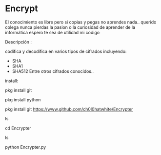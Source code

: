 # Encrypt


El conocimiento es libre pero si copias y pegas no aprendes nada.. querido colega 
nunca pierdas la pasion o la curiosidad de aprender de la informática espero 
te sea de utilidad mi codigo 


Descripción :

codifica y decodifica en varios tipos de cifrados
incluyendo:

* SHA
* SHA1
* SHA512
Entre otros cifrados conocidos..

install:

pkg install git

pkg install python

pkg install git https://www.github.com/ch0l0hatwhite/Encrypter

ls

cd Encrypter

ls

python Encrypter.py

